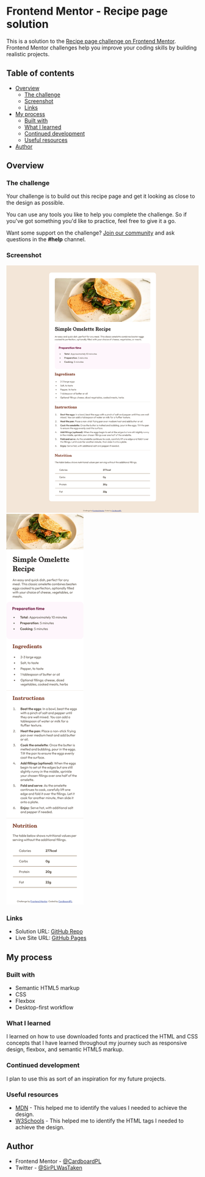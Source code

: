 # Frontend Mentor - Recipe page solution

This is a solution to the [Recipe page challenge on Frontend Mentor](https://www.frontendmentor.io/challenges/recipe-page-KiTsR8QQKm). Frontend Mentor challenges help you improve your coding skills by building realistic projects. 

## Table of contents

- [Overview](#overview)
  - [The challenge](#the-challenge)
  - [Screenshot](#screenshot)
  - [Links](#links)
- [My process](#my-process)
  - [Built with](#built-with)
  - [What I learned](#what-i-learned)
  - [Continued development](#continued-development)
  - [Useful resources](#useful-resources)
- [Author](#author)

## Overview

### The challenge

Your challenge is to build out this recipe page and get it looking as close to the design as possible.

You can use any tools you like to help you complete the challenge. So if you've got something you'd like to practice, feel free to give it a go.

Want some support on the challenge? [Join our community](https://www.frontendmentor.io/community) and ask questions in the **#help** channel.

### Screenshot

![](./screenshots/desktop-view.png)
![](./screenshots/mobile-view.png)

### Links

- Solution URL: [GitHub Repo](https://github.com/CardboardPL/Frontend-Mentor-Recipe-page)
- Live Site URL: [GitHub Pages](https://your-live-site-url.com)

## My process

### Built with

- Semantic HTML5 markup
- CSS
- Flexbox
- Desktop-first workflow

### What I learned

I learned on how to use downloaded fonts and practiced the HTML and CSS concepts that I have learned throughout my journey such as responsive design, flexbox, and semantic HTML5 markup.

### Continued development

I plan to use this as sort of an inspiration for my future projects.

### Useful resources

- [MDN](https://developer.mozilla.org/en-US/) - This helped me to identify the values I needed 
to achieve the design.
- [W3Schools](https://www.w3schools.com/) - This helped me to identify the HTML tags I needed 
to achieve the design.
## Author

- Frontend Mentor - [@CardboardPL](https://www.frontendmentor.io/profile/CardboardPL)
- Twitter - [@SirPLWasTaken](https://twitter.com/SirPLWasTaken)
